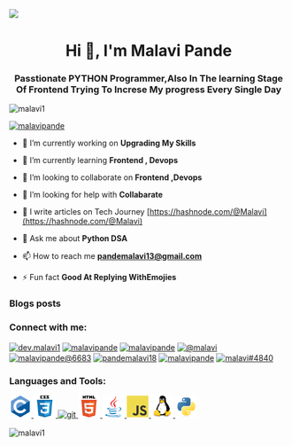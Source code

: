 

<img src="https://newrelic.com/sites/default/files/2021-04/good-programmer-banner-final.jpg">
<h1 align="center">Hi 👋, I'm Malavi Pande</h1>
<h3 align="center">Passtionate PYTHON Programmer,Also In The learning Stage Of Frontend 
  Trying To Increse My progress Every Single Day</h3>

<p align="left"> <img src="https://komarev.com/ghpvc/?username=malavi1&label=Profile%20views&color=0e75b6&style=flat" alt="malavi1" /> </p>

<p align="left"> <a href="https://twitter.com/malavipande" target="blank"><img src="https://img.shields.io/twitter/follow/malavipande?logo=twitter&style=for-the-badge" alt="malavipande" /></a> </p>

- 🔭 I’m currently working on **Upgrading My Skills**

- 🌱 I’m currently learning **Frontend , Devops**

- 👯 I’m looking to collaborate on **Frontend ,Devops**

- 🤝 I’m looking for help with **Collabarate**

- 📝 I write articles on Tech Journey [https://hashnode.com/@Malavi](https://hashnode.com/@Malavi)

- 💬 Ask me about **Python DSA**

- 📫 How to reach me **pandemalavi13@gmail.com**

- ⚡ Fun fact **Good At Replying WithEmojies**

### Blogs posts
<!-- BLOG-POST-LIST:START -->
<!-- BLOG-POST-LIST:END -->

<h3 align="left">Connect with me:</h3>
<p align="left">
<a href="https://dev.to/dev.malavi1" target="blank"><img align="center" src="https://raw.githubusercontent.com/rahuldkjain/github-profile-readme-generator/master/src/images/icons/Social/devto.svg" alt="dev.malavi1" height="30" width="40" /></a>
<a href="https://twitter.com/malavipande" target="blank"><img align="center" src="https://raw.githubusercontent.com/rahuldkjain/github-profile-readme-generator/master/src/images/icons/Social/twitter.svg" alt="malavipande" height="30" width="40" /></a>
<a href="https://linkedin.com/in/malavipande" target="blank"><img align="center" src="https://raw.githubusercontent.com/rahuldkjain/github-profile-readme-generator/master/src/images/icons/Social/linked-in-alt.svg" alt="malavipande" height="30" width="40" /></a>
<a href="https://hashnode.com/@malavi" target="blank"><img align="center" src="https://raw.githubusercontent.com/rahuldkjain/github-profile-readme-generator/master/src/images/icons/Social/hashnode.svg" alt="@malavi" height="30" width="40" /></a>
<a href="https://www.youtube.com/c/malavipande@6683" target="blank"><img align="center" src="https://raw.githubusercontent.com/rahuldkjain/github-profile-readme-generator/master/src/images/icons/Social/youtube.svg" alt="malavipande@6683" height="30" width="40" /></a>
<a href="https://www.hackerrank.com/pandemalavi18" target="blank"><img align="center" src="https://raw.githubusercontent.com/rahuldkjain/github-profile-readme-generator/master/src/images/icons/Social/hackerrank.svg" alt="pandemalavi18" height="30" width="40" /></a>
<a href="https://www.leetcode.com/malavipande" target="blank"><img align="center" src="https://raw.githubusercontent.com/rahuldkjain/github-profile-readme-generator/master/src/images/icons/Social/leet-code.svg" alt="malavipande" height="30" width="40" /></a>
<a href="https://discord.gg/malavi#4840" target="blank"><img align="center" src="https://raw.githubusercontent.com/rahuldkjain/github-profile-readme-generator/master/src/images/icons/Social/discord.svg" alt="malavi#4840" height="30" width="40" /></a>
</p>

<h3 align="left">Languages and Tools:</h3>
<p align="left"> <a href="https://www.cprogramming.com/" target="_blank" rel="noreferrer"> <img src="https://raw.githubusercontent.com/devicons/devicon/master/icons/c/c-original.svg" alt="c" width="40" height="40"/> </a> <a href="https://www.w3schools.com/css/" target="_blank" rel="noreferrer"> <img src="https://raw.githubusercontent.com/devicons/devicon/master/icons/css3/css3-original-wordmark.svg" alt="css3" width="40" height="40"/> </a> <a href="https://git-scm.com/" target="_blank" rel="noreferrer"> <img src="https://www.vectorlogo.zone/logos/git-scm/git-scm-icon.svg" alt="git" width="40" height="40"/> </a> <a href="https://www.w3.org/html/" target="_blank" rel="noreferrer"> <img src="https://raw.githubusercontent.com/devicons/devicon/master/icons/html5/html5-original-wordmark.svg" alt="html5" width="40" height="40"/> </a> <a href="https://www.java.com" target="_blank" rel="noreferrer"> <img src="https://raw.githubusercontent.com/devicons/devicon/master/icons/java/java-original.svg" alt="java" width="40" height="40"/> </a> <a href="https://developer.mozilla.org/en-US/docs/Web/JavaScript" target="_blank" rel="noreferrer"> <img src="https://raw.githubusercontent.com/devicons/devicon/master/icons/javascript/javascript-original.svg" alt="javascript" width="40" height="40"/> </a> <a href="https://www.linux.org/" target="_blank" rel="noreferrer"> <img src="https://raw.githubusercontent.com/devicons/devicon/master/icons/linux/linux-original.svg" alt="linux" width="40" height="40"/> </a> <a href="https://www.python.org" target="_blank" rel="noreferrer"> <img src="https://raw.githubusercontent.com/devicons/devicon/master/icons/python/python-original.svg" alt="python" width="40" height="40"/> </a> </p>

<p><img align="center" src="https://github-readme-streak-stats.herokuapp.com/?user=malavi1&" alt="malavi1" /></p>

